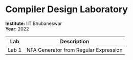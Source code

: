 # Compiler Design Laboratory
**Institute:** IIT Bhubaneswar\
**Year**: 2022

|Lab |Description  |
--- | --- |
|Lab 1|NFA Generator from Regular Expression|